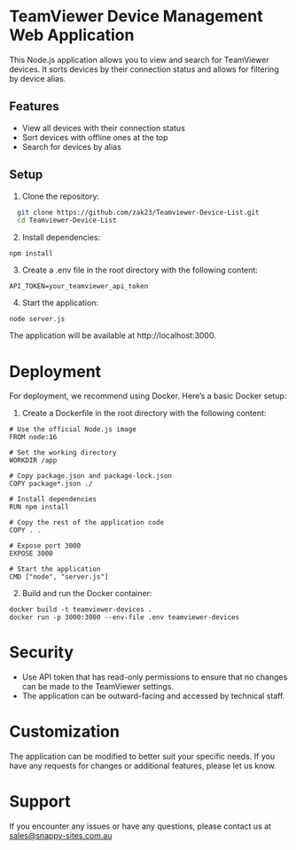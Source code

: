 # TeamViewer Device Management Web Application

This Node.js application allows you to view and search for TeamViewer devices. It sorts devices by their connection status and allows for filtering by device alias.

## Features

- View all devices with their connection status
- Sort devices with offline ones at the top
- Search for devices by alias

## Setup


1. Clone the repository:

 ```bash
   git clone https://github.com/zak23/Teamviewer-Device-List.git
   cd Teamviewer-Device-List
   ```
   
2. Install dependencies:

```
npm install
```

3. Create a .env file in the root directory with the following content:

```
API_TOKEN=your_teamviewer_api_token
```

4. Start the application:

```
node server.js
```
The application will be available at http://localhost:3000.

# Deployment
For deployment, we recommend using Docker. Here’s a basic Docker setup:

1. Create a Dockerfile in the root directory with the following content:
```
# Use the official Node.js image
FROM node:16

# Set the working directory
WORKDIR /app

# Copy package.json and package-lock.json
COPY package*.json ./

# Install dependencies
RUN npm install

# Copy the rest of the application code
COPY . .

# Expose port 3000
EXPOSE 3000

# Start the application
CMD ["node", "server.js"]

```
2. Build and run the Docker container:

```
docker build -t teamviewer-devices .
docker run -p 3000:3000 --env-file .env teamviewer-devices
```

# Security
- Use API token that has read-only permissions to ensure that no changes can be made to the TeamViewer settings.
- The application can be outward-facing and accessed by technical staff.

# Customization
The application can be modified to better suit your specific needs. If you have any requests for changes or additional features, please let us know.

# Support
If you encounter any issues or have any questions, please contact us at sales@snappy-sites.com.au